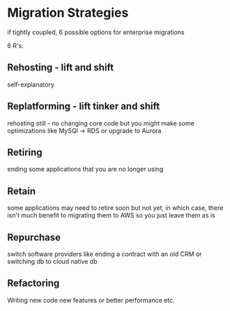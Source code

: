 # Migration Strategies
if tightly coupled, 6 possible options for enterprise migrations

6 R's:
## Rehosting - lift and shift
self-explanatory

## Replatforming - lift tinker and shift
rehosting still -  no changing core code 
but you might make some optimizations like MySQl -> RDS or upgrade to Aurora

## Retiring
ending some applications that you are no longer using

## Retain
some applications may need to retire soon but not yet, in which case, there isn't much benefit to migrating them to AWS so you just leave them as is

## Repurchase
switch software providers like ending a contract with an old CRM or switching db to cloud native db

## Refactoring
Writing new code
new features or better performance etc.
